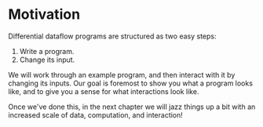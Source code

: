 # Motivation

Differential dataflow programs are structured as two easy steps:

1. Write a program.
2. Change its input.

We will work through an example program, and then interact with it by changing its inputs. Our goal is foremost to show you what a program looks like, and to give you a sense for what interactions look like.

Once we've done this, in the next chapter we will jazz things up a bit with an increased scale of data, computation, and interaction!
